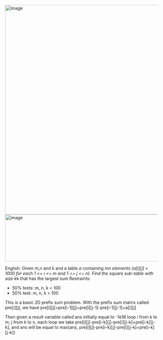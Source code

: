<img width="973" height="692" alt="image" src="https://github.com/user-attachments/assets/85c888f4-9d6d-4e4f-8acf-51de5a469ca6" />
<img width="526" height="155" alt="image" src="https://github.com/user-attachments/assets/01050fe1-10e4-479a-b50b-53bbb39a0d19" />

English:
  Given m,n and k and a table *a* containing m*n elements (a[i][j] < 1000 for each 1 <= i <= m and 1 <= j <= n). Find the square sub-table with size k*k that has the largest sum
Restraints:
  + 50% tests: m, n, k < 100
  + 50% test: m, n, k > 100

  This is a basic 2D prefix sum problem. With the prefix sum matrix called pre[i][j], we have pre[i][j]=pre[i-1][j]+pre[i][j-1]-pre[i-1][j-1]+a[i][j]

  Then given a result variable called ans initially equal to -1e18 loop i from k to m, j from k to n, each loop we take pre[i][j]-pre[i-k][j]-pre[i][j-k]+pre[i-k][j-k], and ans will be equal to max(ans, pre[i][j]-pre[i-k][j]-pre[i][j-k]+pre[i-k][j-k])
